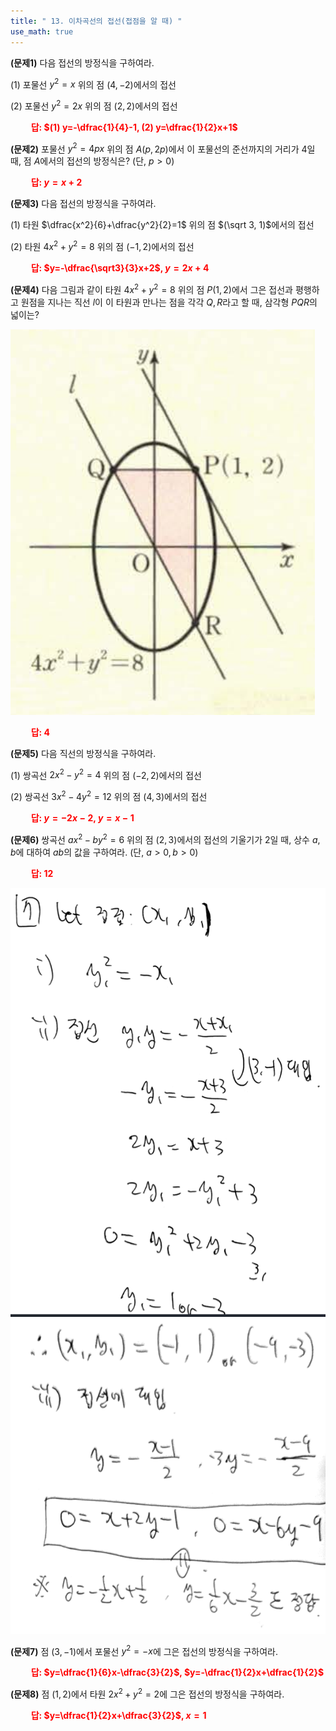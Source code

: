 ```yaml
---
title: " 13. 이차곡선의 접선(접점을 알 때) "
use_math: true
---
```


**(문제1)** 다음 접선의 방정식을 구하여라.

(1) 포물선 $y^2=x$ 위의 점 $(4, -2)$에서의 접선

(2) 포물선 $y^2=2x$ 위의 점 $(2, 2)$에서의 접선

**<span style="color: red;">$\qquad$답: $(1) y=-\dfrac{1}{4}-1, (2) y=\dfrac{1}{2}x+1$</span>**

**(문제2)** 포물선 $y^2=4px$ 위의 점 $A(p, 2p)$에서 이 포물선의 준선까지의 거리가 4일 때, 점 $A$에서의 접선의 방정식은? (단, $p>0$)

**<span style="color: red;">$\qquad$답: $y=x+2$</span>**



**(문제3)** 다음 접선의 방정식을 구하여라.

(1) 타원 $\dfrac{x^2}{6}+\dfrac{y^2}{2}=1$ 위의 점 $(\sqrt 3, 1)$에서의 접선

(2) 타원 $4x^2+y^2=8$ 위의 점 $(-1, 2)$에서의 접선

**<span style="color: red;">$\qquad$답: $y=-\dfrac{\sqrt3}{3}x+2$, $y=2x+4$</span>**

**(문제4)** 다음 그림과 같이 타원 $4x^2+y^2=8$ 위의 점 $P(1, 2)$에서 그은 접선과 평행하고 원점을 지나는 직선 $l$이 이 타원과 만나는 점을 각각 $Q, R$라고 할 때, 삼각형 $PQR$의 넓이는?

<img src="/assets/Pasted image 20240401220243.png"/>

**<span style="color: red;">$\qquad$답: $4$</span>**




**(문제5)** 다음 직선의 방정식을 구하여라.

(1) 쌍곡선 $2x^2-y^2=4$ 위의 점 $(-2, 2)$에서의 접선

(2) 쌍곡선 $3x^2-4y^2=12$ 위의 점 $(4, 3)$에서의 접선

**<span style="color: red;">$\qquad$답: $y=-2x-2$, $y=x-1$</span>**

**(문제6)** 쌍곡선 $ax^2-by^2=6$ 위의 점 $(2, 3)$에서의 접선의 기울기가 2일 때, 상수 $a, b$에 대하여 $ab$의 값을 구하여라. (단, $a>0, b>0$)

**<span style="color: red;">$\qquad$답: $12$</span>**

<img src="/assets/Pasted image 20240926104500.png"/>

<img src="/assets/Pasted image 20240926104555.png"/>




**(문제7)** 점 $(3, -1)$에서 포물선 $y^2=-x$에 그은 접선의 방정식을 구하여라.

**<span style="color: red;">$\qquad$답: $y=\dfrac{1}{6}x-\dfrac{3}{2}$, $y=-\dfrac{1}{2}x+\dfrac{1}{2}$</span>**

**(문제8)** 점 $(1, 2)$에서 타원 $2x^2+y^2=2$에 그은 접선의 방정식을 구하여라.

**<span style="color: red;">$\qquad$답: $y=\dfrac{1}{2}x+\dfrac{3}{2}$, $x=1$</span>**